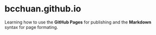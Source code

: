# bcchuan.github.io
Learning how to use the **GitHub Pages** for publishing and the **Markdown** syntax for page formating.
